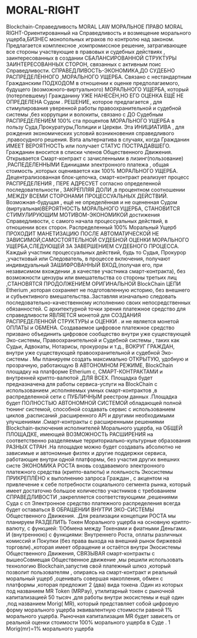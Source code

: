 # MORAL-RIGHT
Blockchain-Справедливость
MORAL LAW         МОРАЛЬНОЕ ПРАВО        MORAL RIGHT-Ориентированный на Справедливость и возмещение морального ущерба,БИЗНЕС монопольных играков по контролю над законом.                                                                                                                                          
Предлагается комплексное ,компромиссное решение, затрагивающее все стороны участвующие в правовых и судебных действиях , заинтересованных в создании СБАЛАНСИРОВАННОЙ СТРУКТУРЫ ЗАИНТЕРЕСОВАННЫХ СТОРОН, связанных с активным поис  Справедливости.
СПРАВЕДЛИВОСТЬ-ЭКОНОМИКА,ДО СУДЕБНО РАСПРЕДЕЛЁННОГО ,МОРАЛЬНОГО УЩЕРБА.
Связано с нестандартным Гражданским ПОДХОДОМ  в отношении к оценке предполагаемого, будущего (возможного-виртуального)   МОРАЛЬНОГО УЩЕРБА, который (потерпевшему) Гражданину УЖЕ НАНЕСЁН,НО ЕГО ОЦЕНКА ЕЩЁ НЕ ОПРЕДЕЛЕНА Судом .
РЕШЕНИЕ, которое предлагается , для стимулирования уверенной работы правоохранительной и судебной системы ,без коррупции и волокиты, связано с  ДО Судебным РАСПРЕДЕЛЕНИЕМ 100% ста процентов  МОРАЛЬНОГО УЩЕРБА в пользу  Суда,Прокуратуры,Полиции и Церкви.
Эта ИНИЦИАТИВА , для рождения экономических условий возникновения справедливого ,правосудного решения.
Вэта альтернатива в случаях, когда Гражданин   ИМЕЕТ ВЕРОЯТНОСТЬ или получает СТАТУС ПОСТРАДАВШЕГО.
Гражданин вносится в списки членов Общественного Движения.
Открывается Смарт-контракт с зачисленными в лизинг(пользование) ,РАСПЕДЕЛЕННЫМИ Единицами электронного платежа , общая стоимость ,которых оценивается как 100% МОРАЛЬНОГО УЩЕРБА. Децентрализованная блок-цепочка, смарт-контракт реализует процесс РАСПРЕДЕЛЕНИЯ  ,  ПЕРЕ АДРЕСУЕТ согласно определенной последовательности , ЗАКРЕПЛЯЯ ДОЛИ ,в процентном соотношении ,МЕЖДУ ВСЕМИ СТОРОНАМИ ПРОЦЕССУАЛЬНЫХ ДЕЙСТВИЙ.
Возможная-будущая , ещё не определённая и не оцененная Судом (виртуальная)ВЕРОЯТНОСТЬ МОРАЛЬНОГО УЩЕРБА, СТАНОВИТСЯ СТИМУЛИРУЮЩИМ МОТИВОМ-ЭКОНОМИКОЙ достижения Справедливости, с самого начала процессуальных действий, в отношении всех сторон.
Распределенный 100% Моральный Ущерб ПРОХОДИТ МАНЕТИЗАЦИЮ ПОСЛЕ АВТОМАТИЧЕСКОЙ НЕ ЗАВИСИМОЙ,САМОСТОЯТЕЛЬНОЙ СУДЕБНОЙ ОЦЕНКИ МОРАЛЬНОГО УЩЕРБА,СЛЕДУЮЩЕЙ ЗА ЗАВЕРШЕНИЕМ СУДЕБНОГО ПРОЦЕССА.
Каждый участник процессуальных действий, будь то Судья, Прокурор ,участковый или Следователь, в процессе включения, получают индивидуальный ЗАШИФРОВАННЫЙ ВХОД,(получая его, при независимом вхождении ,в качестве участника смарт-контракта), без возможности цензуры или вмешательства со стороны третьих лиц ,СТАНОВЯТСЯ ПРОДОЛЖЕНИЕМ ОРИГИНАЛЬНОЙ BlockChain ЦЕПИ Etherium ,которая сохраняет не подготовленную историю, без внешнего и субъективного вмешательства..Заставляя изначально следовать последовательно-качественному исполнению своих непосредственных обязанностей.
С архитектурной точки зрения платежное средство  для справедливости ЯВЛЯЕТСЯ монетой для  СОЗДАНИЯ РАСПРЕДЕЛЕННОЙ СТРУКТУРЫ и ОЦЕНКИ . и не является монетой ОПЛАТЫ и ОБМЕНА. Создаваемое цифровое платежное средство призвано объединить цифровое сообщество внутри уже существующей Эко-системы, Правоохранительной и Судебной системы , таких как Судьи, Адвокаты, Нотарисы, прокуроры и т.д., ВОКРУГ ГРАЖДАН, внутри уже существующей правоохранительной и судебной Эко-системы .
Мы планируем создать максимально ОТКРЫТУЮ, удобную и прозрачную, работающую В АВТОНОМНОМ РЕЖИМЕ, BlockChain площадку на платформе Etherium с, СМАРТ-КОНТРАКТАМИ и внутренней крипто-валютой ,ДЛЯ ВСЕХ. Площадка будет предназначена для работы сервиса-услуги на BlockChain с использованием ,исполняемых умных смарт-контрактов ,в распределенной сети с ПУБЛИЧНЫМ реестром данных .Площадка будет ПОЛНОСТЬЮ АВТОНОМНОЙ СИСТЕМОЙ обладающей полной тюнинг системой, способной создавать сервис с использованием циклов ,расписаний ,расширенного API и другими необходимыми улучшениями .Смарт-контракты с расширенными решениями Blockchain-включения исполнителей Морального ущерба, на ОБЩЕЙ ПЛОЩАДКЕ, имеющей ВОЗМОЖНОСТЬ РАСШИРЕНИЯ на соответственно разделяемые территориально-культурные образования РАЗНЫХ СТРАН .На площадке можно будет создавать абсолютно не зависимые и автономные физтех и другие поддержки сервиса, работающие внутри одной платформы, без участия других внешних систе
ЭКОНОМИКА РОСТА вновь создаваемого электронного платежного средства (крипто-валюты) и лояльность Экосистемы ПРИКРЕПЛЁНО к выполнению запроса Граждан , с акцентом на привлечение к себе потребности социального сегмента рынка, который имеет достаточно большое количество участников с требованием СПРАВЕДЛИВОСТИ ,закрепляется соответствующими ,решениями Суда  с сп
Электронное  средство платежного распределения всегда будет оставаться В ОБРАЩЕНИИ ВНУТРИ ЭКО-СИСТЕМЫ Общественного Движения.
.Для реализации концепции РОСТА мы планируем РАЗДЕЛИТЬ Токен Морального ущерба на основную крипто-валюту, c функцией: 1)Обмена между Токенами и фиатными Деньгами. И (внутреннюю)  с функциями: Внутреннего Роста, оплаты различных комиссий и Покупки (без права выхода на внешний рынок биржевой торговли).,которая имеет обращение и остаётся внутри Экосистемы Общественного Движения, СВЯЗЫВАЯ смарт-контракты с  вышеоСовмещая  Общественное движение ,мы  решили использовать технологию Blockchain,запустив свой платежный шлюз ,который позволит пользователям  ,  опираясь  на смарт-контракт и реальный моральный ущерб ,оценивать  совершая накопления, обмен  с  платформы ,которая предложит 2 (два) вида токена .Один из которых  под названием  MR Token (MRPay), утилитарный токен с рыночной капитализацией 50 тысяч ,для работы внутри экосистемы и ещё один ,под названием Morig( MR), который представляет собой цифровую форму морального ущерба эквивалентную стоимости равной 1% морального ущерба. Рыночная капитализация MR будет зависеть от реальной оценки стоимости 100% морального ущерба в Суде . 1 Morig(mr)=1%                 морального ущерба 
